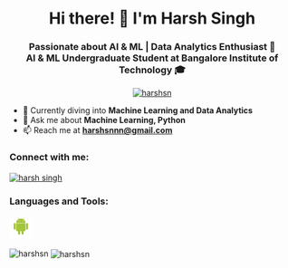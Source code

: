 <h1 align="center">Hi there! 👋 I'm Harsh Singh</h1>
<h3 align="center">Passionate about AI & ML | Data Analytics Enthusiast 🚀<br>AI & ML Undergraduate Student at Bangalore Institute of Technology 🎓</h3>

<p align="center">
  <a href="https://github.com/ryo-ma/github-profile-trophy">
    <img src="https://github-profile-trophy.vercel.app/?username=harshsn" alt="harshsn"/>
  </a>
</p>

- 🌱 Currently diving into **Machine Learning and Data Analytics**
- 💬 Ask me about **Machine Learning, Python**
- 📫 Reach me at **harshsnnn@gmail.com**

<h3 align="left">Connect with me:</h3>
<p align="left">
  <a href="https://www.linkedin.com/in/harsh-singh-7a7982192/" target="blank">
    <img align="center" src="https://raw.githubusercontent.com/rahuldkjain/github-profile-readme-generator/master/src/images/icons/Social/linked-in-alt.svg" alt="harsh singh" height="30" width="40" />
  </a>
</p>

<h3 align="left">Languages and Tools:</h3>
<p align="left">
  <a href="https://developer.android.com" target="_blank" rel="noreferrer">
    <img src="https://raw.githubusercontent.com/devicons/devicon/master/icons/android/android-original-wordmark.svg" alt="android" width="40" height="40"/>
  </a>
  <!-- Add more icons for your languages and tools -->
</p>

<!-- Add your GitHub stats and language usage stats here -->

<p>
  <img align="left" src="https://github-readme-stats.vercel.app/api/top-langs?username=harshsn&show_icons=true&locale=en&layout=compact" alt="harshsn" />
</p>

<p>&nbsp;<img align="center" src="https://github-readme-stats.vercel.app/api?username=harshsn&show_icons=true&locale=en" alt="harshsn" /></p>
